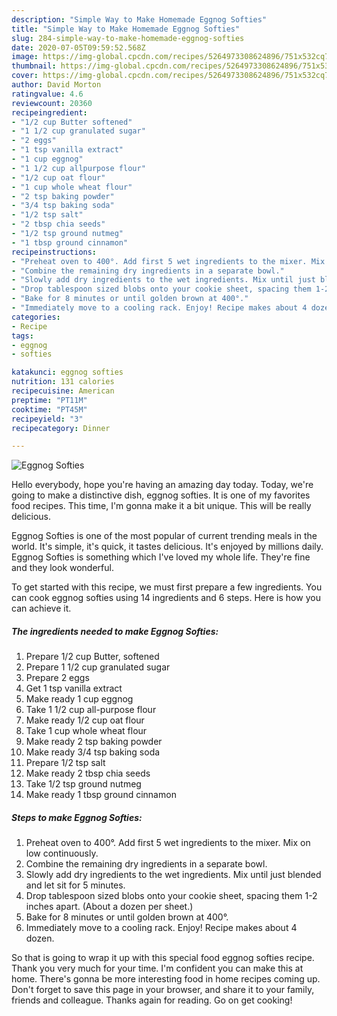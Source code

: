 ```yaml
---
description: "Simple Way to Make Homemade Eggnog Softies"
title: "Simple Way to Make Homemade Eggnog Softies"
slug: 284-simple-way-to-make-homemade-eggnog-softies
date: 2020-07-05T09:59:52.568Z
image: https://img-global.cpcdn.com/recipes/5264973308624896/751x532cq70/eggnog-softies-recipe-main-photo.jpg
thumbnail: https://img-global.cpcdn.com/recipes/5264973308624896/751x532cq70/eggnog-softies-recipe-main-photo.jpg
cover: https://img-global.cpcdn.com/recipes/5264973308624896/751x532cq70/eggnog-softies-recipe-main-photo.jpg
author: David Morton
ratingvalue: 4.6
reviewcount: 20360
recipeingredient:
- "1/2 cup Butter softened"
- "1 1/2 cup granulated sugar"
- "2 eggs"
- "1 tsp vanilla extract"
- "1 cup eggnog"
- "1 1/2 cup allpurpose flour"
- "1/2 cup oat flour"
- "1 cup whole wheat flour"
- "2 tsp baking powder"
- "3/4 tsp baking soda"
- "1/2 tsp salt"
- "2 tbsp chia seeds"
- "1/2 tsp ground nutmeg"
- "1 tbsp ground cinnamon"
recipeinstructions:
- "Preheat oven to 400°. Add first 5 wet ingredients to the mixer. Mix on low continuously."
- "Combine the remaining dry ingredients in a separate bowl."
- "Slowly add dry ingredients to the wet ingredients. Mix until just blended and let sit for 5 minutes."
- "Drop tablespoon sized blobs onto your cookie sheet, spacing them 1-2 inches apart. (About a dozen per sheet.)"
- "Bake for 8 minutes or until golden brown at 400°."
- "Immediately move to a cooling rack. Enjoy! Recipe makes about 4 dozen."
categories:
- Recipe
tags:
- eggnog
- softies

katakunci: eggnog softies 
nutrition: 131 calories
recipecuisine: American
preptime: "PT11M"
cooktime: "PT45M"
recipeyield: "3"
recipecategory: Dinner

---
```



![Eggnog Softies](https://img-global.cpcdn.com/recipes/5264973308624896/751x532cq70/eggnog-softies-recipe-main-photo.jpg)

Hello everybody, hope you're having an amazing day today. Today, we're going to make a distinctive dish, eggnog softies. It is one of my favorites food recipes. This time, I'm gonna make it a bit unique. This will be really delicious.

Eggnog Softies is one of the most popular of current trending meals in the world. It's simple, it's quick, it tastes delicious. It's enjoyed by millions daily. Eggnog Softies is something which I've loved my whole life. They're fine and they look wonderful.




To get started with this recipe, we must first prepare a few ingredients. You can cook eggnog softies using 14 ingredients and 6 steps. Here is how you can achieve it.

<!--inarticleads1-->

##### The ingredients needed to make Eggnog Softies:

1. Prepare 1/2 cup Butter, softened
1. Prepare 1 1/2 cup granulated sugar
1. Prepare 2 eggs
1. Get 1 tsp vanilla extract
1. Make ready 1 cup eggnog
1. Take 1 1/2 cup all-purpose flour
1. Make ready 1/2 cup oat flour
1. Take 1 cup whole wheat flour
1. Make ready 2 tsp baking powder
1. Make ready 3/4 tsp baking soda
1. Prepare 1/2 tsp salt
1. Make ready 2 tbsp chia seeds
1. Take 1/2 tsp ground nutmeg
1. Make ready 1 tbsp ground cinnamon




<!--inarticleads2-->

##### Steps to make Eggnog Softies:

1. Preheat oven to 400°. Add first 5 wet ingredients to the mixer. Mix on low continuously.
1. Combine the remaining dry ingredients in a separate bowl.
1. Slowly add dry ingredients to the wet ingredients. Mix until just blended and let sit for 5 minutes.
1. Drop tablespoon sized blobs onto your cookie sheet, spacing them 1-2 inches apart. (About a dozen per sheet.)
1. Bake for 8 minutes or until golden brown at 400°.
1. Immediately move to a cooling rack. Enjoy! Recipe makes about 4 dozen.




So that is going to wrap it up with this special food eggnog softies recipe. Thank you very much for your time. I'm confident you can make this at home. There's gonna be more interesting food in home recipes coming up. Don't forget to save this page in your browser, and share it to your family, friends and colleague. Thanks again for reading. Go on get cooking!
